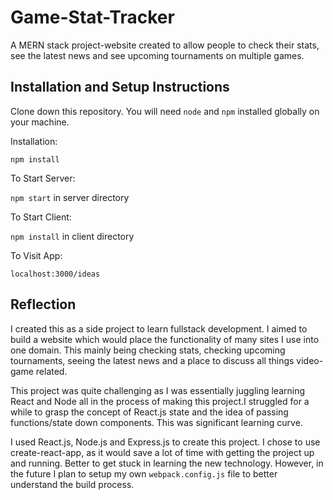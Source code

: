 # Game-Stat-Tracker
A MERN stack project-website created to allow people to check their stats, see the latest news and see upcoming tournaments on multiple games.

## Installation and Setup Instructions

Clone down this repository. You will need `node` and `npm` installed globally on your machine.  

Installation:

`npm install`  

To Start Server:

`npm start` in server directory

To Start Client:

`npm install` in client directory

To Visit App:

`localhost:3000/ideas`  

## Reflection

I created this as a side project to learn fullstack development. I aimed to build a website which would place the functionality of many sites I use into one domain.
This mainly being checking stats, checking upcoming tournaments, seeing the latest news and a place to discuss all things video-game related.

This project was quite challenging as I was essentially juggling learning React and Node all in the process of making this project.I struggled for a while to 
grasp the concept of React.js state and the idea of passing functions/state down components. This was significant learning curve.

I used React.js, Node.js and Express.js to create this project. I chose to use create-react-app, as it would save a lot of time with getting the project up and 
running. Better to get stuck in learning the new technology. However, in the future I plan to setup my own `webpack.config.js` file to better understand the build
process. 

